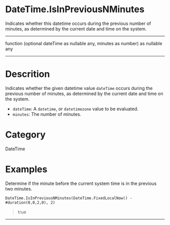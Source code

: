 ﻿# DateTime.IsInPreviousNMinutes
Indicates whether this datetime occurs during the previous number of minutes, as determined by the current date and time on the system.
***
function (optional dateTime as nullable any, minutes as number) as nullable any
***
# Descrition 
Indicates whether the given datetime value <code>dateTime</code> occurs during the previous number of minutes, as determined by the current date and time on the system.
      <ul>
      <li><code>dateTime</code>: A <code>datetime</code>, or <code>datetimezone</code> value to be evaluated.</li>
      <li><code>minutes</code>: The number of minutes.</li>
      </ul>
# Category 
DateTime
# Examples 
Determine if the minute before the current system time is in the previous two minutes.
```
DateTime.IsInPreviousNMinutes(DateTime.FixedLocalNow() - #duration(0,0,2,0), 2)
```
> true
***
